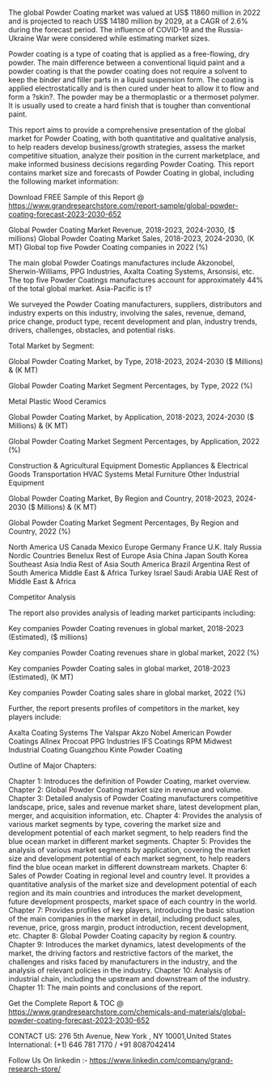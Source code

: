 
The global Powder Coating market was valued at US$ 11860 million in 2022 and is projected to reach US$ 14180 million by 2029, at a CAGR of 2.6% during the forecast period. The influence of COVID-19 and the Russia-Ukraine War were considered while estimating market sizes.

Powder coating is a type of coating that is applied as a free-flowing, dry powder. The main difference between a conventional liquid paint and a powder coating is that the powder coating does not require a solvent to keep the binder and filler parts in a liquid suspension form. The coating is applied electrostatically and is then cured under heat to allow it to flow and form a ?skin?. The powder may be a thermoplastic or a thermoset polymer. It is usually used to create a hard finish that is tougher than conventional paint.

This report aims to provide a comprehensive presentation of the global market for Powder Coating, with both quantitative and qualitative analysis, to help readers develop business/growth strategies, assess the market competitive situation, analyze their position in the current marketplace, and make informed business decisions regarding Powder Coating. This report contains market size and forecasts of Powder Coating in global, including the following market information:

Download FREE Sample of this Report @ https://www.grandresearchstore.com/report-sample/global-powder-coating-forecast-2023-2030-652

Global Powder Coating Market Revenue, 2018-2023, 2024-2030, ($ millions)
Global Powder Coating Market Sales, 2018-2023, 2024-2030, (K MT)
Global top five Powder Coating companies in 2022 (%)

The main global Powder Coatings manufactures include Akzonobel, Sherwin-Williams, PPG Industries, Axalta Coating Systems, Arsonsisi, etc. The top five Powder Coatings manufactures account for approximately 44% of the total global market. Asia-Pacific is t?

We surveyed the Powder Coating manufacturers, suppliers, distributors and industry experts on this industry, involving the sales, revenue, demand, price change, product type, recent development and plan, industry trends, drivers, challenges, obstacles, and potential risks.

Total Market by Segment:

Global Powder Coating Market, by Type, 2018-2023, 2024-2030 ($ Millions) & (K MT)

Global Powder Coating Market Segment Percentages, by Type, 2022 (%)

Metal
Plastic
Wood
Ceramics

Global Powder Coating Market, by Application, 2018-2023, 2024-2030 ($ Millions) & (K MT)

Global Powder Coating Market Segment Percentages, by Application, 2022 (%)

Construction & Agricultural Equipment
Domestic Appliances & Electrical Goods
Transportation
HVAC Systems
Metal Furniture
Other Industrial Equipment

Global Powder Coating Market, By Region and Country, 2018-2023, 2024-2030 ($ Millions) & (K MT)

Global Powder Coating Market Segment Percentages, By Region and Country, 2022 (%)

North America
US
Canada
Mexico
Europe
Germany
France
U.K.
Italy
Russia
Nordic Countries
Benelux
Rest of Europe
Asia
China
Japan
South Korea
Southeast Asia
India
Rest of Asia
South America
Brazil
Argentina
Rest of South America
Middle East & Africa
Turkey
Israel
Saudi Arabia
UAE
Rest of Middle East & Africa

Competitor Analysis

The report also provides analysis of leading market participants including:

Key companies Powder Coating revenues in global market, 2018-2023 (Estimated), ($ millions)

Key companies Powder Coating revenues share in global market, 2022 (%)

Key companies Powder Coating sales in global market, 2018-2023 (Estimated), (K MT)

Key companies Powder Coating sales share in global market, 2022 (%)

Further, the report presents profiles of competitors in the market, key players include:

Axalta Coating Systems
The Valspar
Akzo Nobel
American Powder Coatings
Allnex
Procoat
PPG Industries
IFS Coatings
RPM
Midwest Industrial Coating
Guangzhou Kinte Powder Coating

Outline of Major Chapters:

Chapter 1: Introduces the definition of Powder Coating, market overview.
Chapter 2: Global Powder Coating market size in revenue and volume.
Chapter 3: Detailed analysis of Powder Coating manufacturers competitive landscape, price, sales and revenue market share, latest development plan, merger, and acquisition information, etc.
Chapter 4: Provides the analysis of various market segments by type, covering the market size and development potential of each market segment, to help readers find the blue ocean market in different market segments.
Chapter 5: Provides the analysis of various market segments by application, covering the market size and development potential of each market segment, to help readers find the blue ocean market in different downstream markets.
Chapter 6: Sales of Powder Coating in regional level and country level. It provides a quantitative analysis of the market size and development potential of each region and its main countries and introduces the market development, future development prospects, market space of each country in the world.
Chapter 7: Provides profiles of key players, introducing the basic situation of the main companies in the market in detail, including product sales, revenue, price, gross margin, product introduction, recent development, etc.
Chapter 8: Global Powder Coating capacity by region & country.
Chapter 9: Introduces the market dynamics, latest developments of the market, the driving factors and restrictive factors of the market, the challenges and risks faced by manufacturers in the industry, and the analysis of relevant policies in the industry.
Chapter 10: Analysis of industrial chain, including the upstream and downstream of the industry.
Chapter 11: The main points and conclusions of the report.

Get the Complete Report & TOC @ https://www.grandresearchstore.com/chemicals-and-materials/global-powder-coating-forecast-2023-2030-652

CONTACT US:
276 5th Avenue, New York , NY 10001,United States
International: (+1) 646 781 7170 / +91 8087042414

Follow Us On linkedin :- https://www.linkedin.com/company/grand-research-store/

